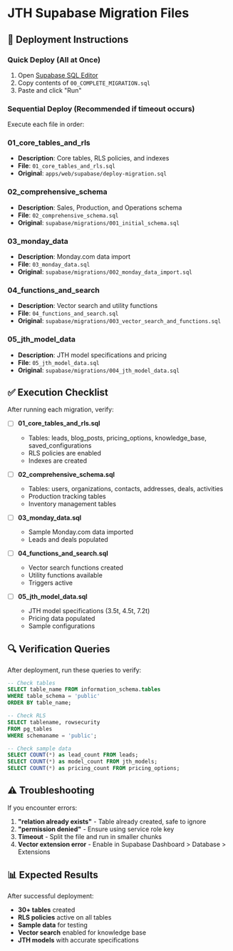 # JTH Supabase Migration Files

## 🚀 Deployment Instructions

### Quick Deploy (All at Once)
1. Open [Supabase SQL Editor](https://nsbybnsmhvviofzfgphb.supabase.co/project/nsbybnsmhvviofzfgphb/sql)
2. Copy contents of `00_COMPLETE_MIGRATION.sql`
3. Paste and click "Run"

### Sequential Deploy (Recommended if timeout occurs)
Execute each file in order:


### 01_core_tables_and_rls
- **Description**: Core tables, RLS policies, and indexes
- **File**: `01_core_tables_and_rls.sql`
- **Original**: `apps/web/supabase/deploy-migration.sql`

### 02_comprehensive_schema
- **Description**: Sales, Production, and Operations schema
- **File**: `02_comprehensive_schema.sql`
- **Original**: `supabase/migrations/001_initial_schema.sql`

### 03_monday_data
- **Description**: Monday.com data import
- **File**: `03_monday_data.sql`
- **Original**: `supabase/migrations/002_monday_data_import.sql`

### 04_functions_and_search
- **Description**: Vector search and utility functions
- **File**: `04_functions_and_search.sql`
- **Original**: `supabase/migrations/003_vector_search_and_functions.sql`

### 05_jth_model_data
- **Description**: JTH model specifications and pricing
- **File**: `05_jth_model_data.sql`
- **Original**: `supabase/migrations/004_jth_model_data.sql`

## ✅ Execution Checklist

After running each migration, verify:

- [ ] **01_core_tables_and_rls.sql**
  - Tables: leads, blog_posts, pricing_options, knowledge_base, saved_configurations
  - RLS policies are enabled
  - Indexes are created

- [ ] **02_comprehensive_schema.sql**
  - Tables: users, organizations, contacts, addresses, deals, activities
  - Production tracking tables
  - Inventory management tables

- [ ] **03_monday_data.sql**
  - Sample Monday.com data imported
  - Leads and deals populated

- [ ] **04_functions_and_search.sql**
  - Vector search functions created
  - Utility functions available
  - Triggers active

- [ ] **05_jth_model_data.sql**
  - JTH model specifications (3.5t, 4.5t, 7.2t)
  - Pricing data populated
  - Sample configurations

## 🔍 Verification Queries

After deployment, run these queries to verify:

```sql
-- Check tables
SELECT table_name FROM information_schema.tables 
WHERE table_schema = 'public' 
ORDER BY table_name;

-- Check RLS
SELECT tablename, rowsecurity 
FROM pg_tables 
WHERE schemaname = 'public';

-- Check sample data
SELECT COUNT(*) as lead_count FROM leads;
SELECT COUNT(*) as model_count FROM jth_models;
SELECT COUNT(*) as pricing_count FROM pricing_options;
```

## ⚠️ Troubleshooting

If you encounter errors:

1. **"relation already exists"** - Table already created, safe to ignore
2. **"permission denied"** - Ensure using service role key
3. **Timeout** - Split the file and run in smaller chunks
4. **Vector extension error** - Enable in Supabase Dashboard > Database > Extensions

## 📊 Expected Results

After successful deployment:
- **30+ tables** created
- **RLS policies** active on all tables
- **Sample data** for testing
- **Vector search** enabled for knowledge base
- **JTH models** with accurate specifications
